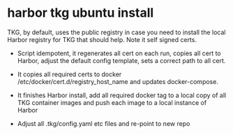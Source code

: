 # harbor tkg ubuntu install

TKG, by default, uses the public registry in case you need to install the local Harbor registry for TKG that should help. Note it self signed certs.

* Script idempotent, it regenerates all cert on each run, copies all cert
to Harbor, adjust the default config template, sets a correct path to all cert.

* It copies all required certs to docker /etc/docker/cert.d/registry_host_name and updates docker-compose.

* It finishes Harbor install, add all required docker tag to a local copy of all TKG container images 
and push each image to a local instance of Harbor

* Adjust all .tkg/config.yaml etc files and re-point to new repo

